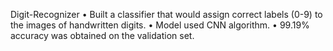 Digit-Recognizer
•	Built a classifier that would assign correct labels (0-9) to the images of handwritten digits.
•	Model used CNN algorithm.
•	99.19% accuracy was obtained on the validation set.
